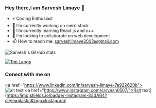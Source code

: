 ### Hey there,I am Sarvesh Limaye 👋


- ⚡ Coding Enthusiast
- 🔭 I’m currently working on mern stack
- 🌱 I’m currently learning React js and c++
- 👯 I’m looking to collaborate on web development
- 📫 How to reach me: sarveshlimaye2002@gmail.com


![Sarvesh's GitHub stats](https://github-readme-stats.vercel.app/api?username=SarveshLimaye&show_icons=true&theme=radical)


[![Top Langs](https://github-readme-stats.vercel.app/api/top-langs?username=SarveshLimaye)](https://github.com/anuraghazra/github-readme-stats&theme=radical)

### Conect with me on
<a href=”https://www.linkedin.com/in/sarvesh-limaye-7a922620b"> ![alt text](https://img.shields.io/badge/-LinkedIn-0e76a8?style=plastic&logo=linkedIn)</a>
<a href=”https://www.instagram.com/sarvesh0507/">![alt text](https://img.shields.io/badge/-Instagram-833AB4?style=plastic&logo=Instagram)</a>


